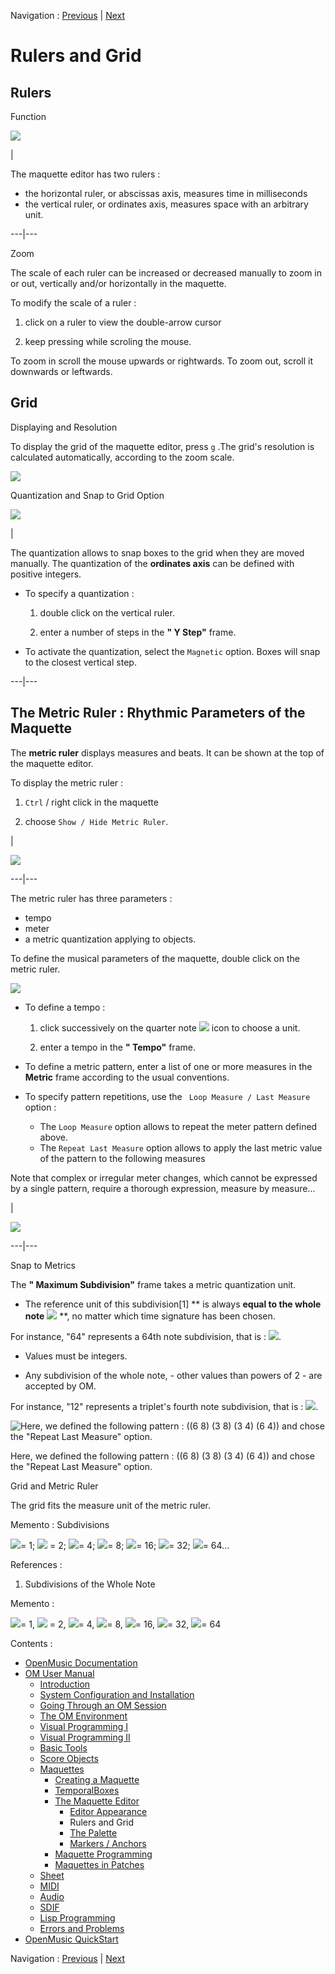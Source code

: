 
Navigation : [Previous](EditorAppearance "page précédente\(Editor
Appearance\)") | [Next](player "Next\(The Palette\)")

# Rulers and Grid

## Rulers

Function

![](../res/axes.png)

|

The maquette editor has two rulers :

  * the horizontal ruler, or abscissas axis, measures time in milliseconds
  * the vertical ruler, or ordinates axis, measures space with an arbitrary unit.

  
  
---|---  
  
Zoom

The scale of each ruler can be increased or decreased manually to zoom in or
out, vertically and/or horizontally in the maquette.

To modify the scale of a ruler :

  1. click on a ruler to view the double-arrow cursor 

  2. keep pressing while scroling the mouse.

To zoom in scroll the mouse upwards or rightwards. To zoom out, scroll it
downwards or leftwards.

## Grid

Displaying and Resolution

To display the grid of the maquette editor, press `g` .The grid's resolution
is calculated automatically, according to the zoom scale.

![](../res/grid.png)

Quantization and Snap to Grid Option

![](../res/magnetic.png)

|

The quantization allows to snap boxes to the grid when they are moved
manually. The quantization of the  **ordinates axis** can be defined with
positive integers.

  * To specify a quantization : 

    1. double click on the vertical ruler. 

    2. enter a number of steps in the **" Y Step"** frame.

  * To activate the quantization, select the `Magnetic` option. Boxes will snap to the closest vertical step. 

  
  
---|---  
  
## The Metric Ruler : Rhythmic Parameters of the Maquette

The  **metric ruler** displays measures and beats. It can be shown at the top
of the maquette editor.

To display the metric ruler :

  1. `Ctrl` / right click in the maquette 

  2. choose `Show / Hide Metric Ruler`. 

|

![](../res/show.png)  
  
---|---  
  
The metric ruler has three parameters :

  * tempo
  * meter
  * a metric quantization applying to objects.

To define the musical parameters of the maquette, double click on the metric
ruler.

![](../res/meteraxis.png)

  * To define a tempo :

    1. click successively on the quarter note ![](../res/n_icon.png) icon to choose a unit.

    2. enter a tempo in the **" Tempo"** frame.

  * To define a metric pattern, enter a list of one or more measures in the **Metric** frame according to the usual conventions. 

  * To specify pattern repetitions, use the ` Loop Measure / Last Measure` option : 

    * The `Loop Measure` option allows to repeat the meter pattern defined above. 
    * The `Repeat Last Measure` option allows to apply the last metric value of the pattern to the following measures

Note that complex or irregular meter changes, which cannot be expressed by a
single pattern, require a thorough expression, measure by measure...

|

![](../res/meter.png)  
  
---|---  
  
Snap to Metrics

The **" Maximum Subdivision"** frame takes a metric quantization unit.

  * The reference unit of this subdivision[1] ** is always **equal to the whole note** ![](../res/r_icon.png) **, no matter which time signature has been chosen.

For instance, "64" represents a 64th note subdivision, that is :
![](../res/6411_icon.png).

  * Values must be integers. 

  * Any subdivision of the whole note, - other values than powers of 2 - are accepted by OM.

For instance, "12" represents a triplet's fourth note subdivision, that is :
![](../res/2of3_icon.png).

![Here, we defined the following pattern : \(\(6 8\) \(3 8\) \(3 4\) \(6 4\)\)
and chose the "Repeat Last Measure" option.](../res/diffmeter.png)

Here, we defined the following pattern : ((6 8) (3 8) (3 4) (6 4)) and chose
the "Repeat Last Measure" option.

Grid and Metric Ruler

The grid fits the measure unit of the metric ruler.

Memento : Subdivisions

![](../res/r_icon.png)= 1; ![](../res/b_icon.png) = 2; ![](../res/n_icon.png)=
4; ![](../res/16_icon.png)= 8; ![](../res/32_icon.png)= 16;
![](../res/641_icon.png)= 32; ![](../res/128_icon.png)= 64...

References :

  1. Subdivisions of the Whole Note

Memento :

![](../res/r_icon.png)= 1, ![](../res/b_icon.png) = 2, ![](../res/n_icon.png)=
4, ![](../res/16_icon.png)= 8, ![](../res/32_icon.png)= 16,
![](../res/641_icon.png)= 32, ![](../res/128_icon.png)= 64

Contents :

  * [OpenMusic Documentation](OM-Documentation)
  * [OM User Manual](OM-User-Manual)
    * [Introduction](00-Contents)
    * [System Configuration and Installation](Installation)
    * [Going Through an OM Session](Goingthrough)
    * [The OM Environment](Environment)
    * [Visual Programming I](BasicVisualProgramming)
    * [Visual Programming II](AdvancedVisualProgramming)
    * [Basic Tools](BasicObjects)
    * [Score Objects](ScoreObjects)
    * [Maquettes](Maquettes)
      * [Creating a Maquette](Maquette)
      * [TemporalBoxes](TemporalBoxes)
      * [The Maquette Editor](Editor)
        * [Editor Appearance](EditorAppearance)
        * Rulers and Grid
        * [The Palette](player)
        * [Markers / Anchors](Markers)
      * [Maquette Programming](Programming%20Maquette)
      * [Maquettes in Patches](Maquettes%20in%20Patches)
    * [Sheet](Sheet)
    * [MIDI](MIDI)
    * [Audio](Audio)
    * [SDIF](SDIF)
    * [Lisp Programming](Lisp)
    * [Errors and Problems](errors)
  * [OpenMusic QuickStart](QuickStart-Chapters)

Navigation : [Previous](EditorAppearance "page précédente\(Editor
Appearance\)") | [Next](player "Next\(The Palette\)")

